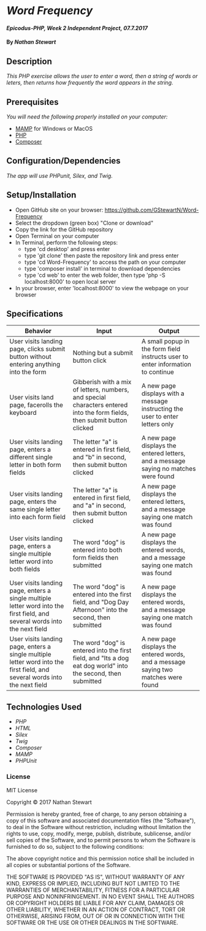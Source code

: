 # _Word Frequency_

#### _Epicodus-PHP, Week 2 Independent Project, 07.7.2017_

#### By _**Nathan Stewart**_

## Description

_This PHP exercise allows the user to enter a word, then a string of words or leters, then returns how frequently the word appears in the string._

## Prerequisites

_You will need the following properly installed on your computer:_

* [MAMP](https://www.mamp.info/en/) for Windows or MacOS
* [PHP](https://secure.php.net/)
* [Composer](https://getcomposer.org/)

## Configuration/Dependencies

_The app will use PHPunit,  Silex, and Twig._

## Setup/Installation

* Open GitHub site on your browser: https://github.com/GStewartN/Word-Frequency
* Select the dropdown (green box) "Clone or download"
* Copy the link for the GitHub repository
* Open Terminal on your computer
* In Terminal, perform the following steps:
  * type 'cd desktop' and press enter
  * type 'git clone' then paste the repository link and press enter
  * type 'cd Word-Frequency' to access the path on your computer
  * type 'composer install' in terminal to download dependencies
  * type 'cd web' to enter the web folder, then type 'php -S localhost:8000' to open local server
* In your browser, enter 'localhost:8000' to view the webpage on your browser


## Specifications

| Behavior | Input | Output |
|----------|-------|--------|
| User visits landing page, clicks submit button without entering anything into the form | Nothing but a submit button click | A small popup in the form field instructs user to enter information to continue |
| User visits land page, facerolls the keyboard | Gibberish with a mix of letters, numbers, and special characters entered into the form fields, then submit button clicked | A new page displays with a message instructing the user to enter letters only |
| User visits landing page, enters a different single letter in both form fields  | The letter "a" is entered in first field, and "b" in second, then submit button clicked | A new page displays the entered letters, and a message saying no matches were found |
| User visits landing page, enters the same single letter into each form field  | The letter "a" is entered in first field, and "a" in second, then submit button clicked | A new page displays the entered letters, and a message saying one match was found
| User visits landing page, enters a single multiple letter word into both fields  | The word "dog" is entered into both form fields then submitted | A new page displays the entered words, and a message saying one match was found
| User visits landing page, enters a single multiple letter word into the first field, and several words into the next field | The word "dog" is entered into the first field, and "Dog Day Afternoon" into the second, then submitted | A new page displays the entered words, and a message saying one match was found
| User visits landing page, enters a single multiple letter word into the first field, and several words into the next field | The word "dog" is entered into the first field, and "Its a dog eat dog world" into the second, then submitted | A new page displays the entered words, and a message saying two matches were found

## Technologies Used

* _PHP_
* _HTML_
* _Silex_
* _Twig_
* _Composer_
* _MAMP_
* _PHPUnit_

### License

MIT License

Copyright &copy; 2017 Nathan Stewart

Permission is hereby granted, free of charge, to any person obtaining a copy
of this software and associated documentation files (the "Software"), to deal
in the Software without restriction, including without limitation the rights
to use, copy, modify, merge, publish, distribute, sublicense, and/or sell
copies of the Software, and to permit persons to whom the Software is
furnished to do so, subject to the following conditions:

The above copyright notice and this permission notice shall be included in all
copies or substantial portions of the Software.

THE SOFTWARE IS PROVIDED "AS IS", WITHOUT WARRANTY OF ANY KIND, EXPRESS OR
IMPLIED, INCLUDING BUT NOT LIMITED TO THE WARRANTIES OF MERCHANTABILITY,
FITNESS FOR A PARTICULAR PURPOSE AND NONINFRINGEMENT. IN NO EVENT SHALL THE
AUTHORS OR COPYRIGHT HOLDERS BE LIABLE FOR ANY CLAIM, DAMAGES OR OTHER
LIABILITY, WHETHER IN AN ACTION OF CONTRACT, TORT OR OTHERWISE, ARISING FROM,
OUT OF OR IN CONNECTION WITH THE SOFTWARE OR THE USE OR OTHER DEALINGS IN THE
SOFTWARE.

